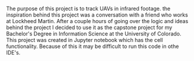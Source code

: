 The purpose of this project is to track UAVs in infrared footage. the inspiration behind this project was a conversation with a friend who works at Lockheed Martin. 
After a couple hours of going over the logic and ideas behind the project I decided to use it as the capstone project for my Bachelor's Degree in Information Science at 
the University of Colorado. 
This project was created in Jupyter notebook which has the cell functionality. Because of this it may be difficult to run this code in othe IDE's.   
